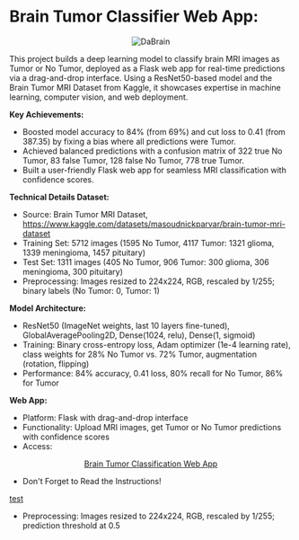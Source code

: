 **<H1>Brain Tumor Classifier Web App:</H1>**

<div align="center">
  
![DaBrain](https://github.com/user-attachments/assets/52c5e786-9fcd-4da7-a0bf-121ae4dcab15)

</div>


This project builds a deep learning model to classify brain MRI images as Tumor or No Tumor, deployed as a Flask web app for real-time predictions via a drag-and-drop interface. Using a ResNet50-based model and the Brain Tumor MRI Dataset from Kaggle, it showcases expertise in machine learning, computer vision, and web deployment.

**Key Achievements:**

+ Boosted model accuracy to 84% (from 69%) and cut loss to 0.41 (from 387.35) by fixing a bias where all predictions were Tumor.
+ Achieved balanced predictions with a confusion matrix of 322 true No Tumor, 83 false Tumor, 128 false No Tumor, 778 true Tumor.
+ Built a user-friendly Flask web app for seamless MRI classification with confidence scores.

**Technical Details Dataset:**

+ Source: Brain Tumor MRI Dataset, https://www.kaggle.com/datasets/masoudnickparvar/brain-tumor-mri-dataset
+ Training Set: 5712 images (1595 No Tumor, 4117 Tumor: 1321 glioma, 1339 meningioma, 1457 pituitary)
+ Test Set: 1311 images (405 No Tumor, 906 Tumor: 300 glioma, 306 meningioma, 300 pituitary)
+ Preprocessing: Images resized to 224x224, RGB, rescaled by 1/255; binary labels (No Tumor: 0, Tumor: 1)

**Model Architecture:**
+ ResNet50 (ImageNet weights, last 10 layers fine-tuned), GlobalAveragePooling2D, Dense(1024, relu), Dense(1, sigmoid)
+ Training: Binary cross-entropy loss, Adam optimizer (1e-4 learning rate), class weights for 28% No Tumor vs. 72% Tumor, augmentation (rotation, flipping)
+ Performance: 84% accuracy, 0.41 loss, 80% recall for No Tumor, 86% for Tumor

**Web App:**

+ Platform: Flask with drag-and-drop interface
+ Functionality: Upload MRI images, get Tumor or No Tumor predictions with confidence scores
+ Access:
<div align="center">
  
  [Brain Tumor Classification Web App](https://40ba98880c7b.ngrok-free.app/)

</div>

  + Don't Forget to Read the Instructions!
  
   [test](https://github.com/Machine-Learning-Engineer-1776/Brain_Tumor_Classifier_For_Web_App/blob/main/README%20Using%20The%20WebApp.md)

 

+ Preprocessing: Images resized to 224x224, RGB, rescaled by 1/255; prediction threshold at 0.5
